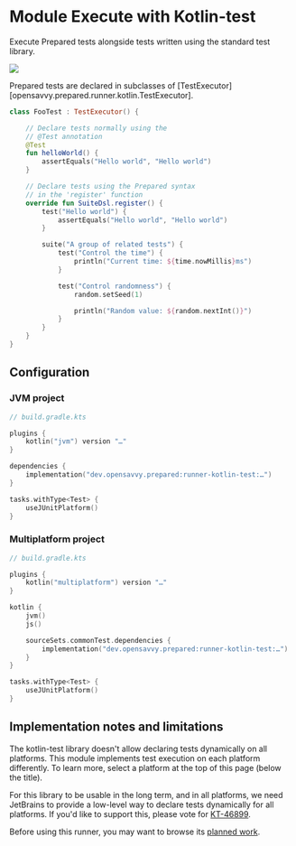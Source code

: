 # Module Execute with Kotlin-test

Execute Prepared tests alongside tests written using the standard test library.

<a href="https://search.maven.org/search?q=dev.opensavvy.prepared.runner-kotlin-test"><img src="https://img.shields.io/maven-central/v/dev.opensavvy.prepared/runner-kotlin-test.svg?label=Maven%20Central"></a>

Prepared tests are declared in subclasses of [TestExecutor][opensavvy.prepared.runner.kotlin.TestExecutor].

```kotlin
class FooTest : TestExecutor() {

	// Declare tests normally using the
	// @Test annotation
	@Test
	fun helloWorld() {
		assertEquals("Hello world", "Hello world")
	}

	// Declare tests using the Prepared syntax
	// in the 'register' function
	override fun SuiteDsl.register() {
		test("Hello world") {
			assertEquals("Hello world", "Hello world")
		}

		suite("A group of related tests") {
			test("Control the time") {
				println("Current time: ${time.nowMillis}ms")
			}

			test("Control randomness") {
				random.setSeed(1)

				println("Random value: ${random.nextInt()}")
			}
		}
	}
}
```

## Configuration

### JVM project

```kotlin
// build.gradle.kts

plugins {
	kotlin("jvm") version "…"
}

dependencies {
	implementation("dev.opensavvy.prepared:runner-kotlin-test:…")
}

tasks.withType<Test> {
	useJUnitPlatform()
}
```

### Multiplatform project

```kotlin
// build.gradle.kts

plugins {
	kotlin("multiplatform") version "…"
}

kotlin {
	jvm()
	js()

	sourceSets.commonTest.dependencies {
		implementation("dev.opensavvy.prepared:runner-kotlin-test:…")
	}
}

tasks.withType<Test> {
	useJUnitPlatform()
}
```

## Implementation notes and limitations

The kotlin-test library doesn't allow declaring tests dynamically on all platforms.
This module implements test execution on each platform differently.
To learn more, select a platform at the top of this page (below the title).

For this library to be usable in the long term, and in all platforms, we need JetBrains to provide a low-level way to
declare tests dynamically for all platforms. If you'd like to support this, please vote for [KT-46899](https://youtrack.jetbrains.com/issue/KT-46899/Dynamic-test-API).

Before using this runner, you may want to browse its [planned work](https://gitlab.com/opensavvy/groundwork/prepared/-/issues/?sort=priority&state=opened&label_name%5B%5D=runner%3Akotlin-test&first_page_size=20).

